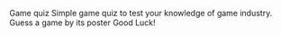 Game quiz
Simple game quiz to test your knowledge of game industry. Guess a game by its poster Good Luck!
